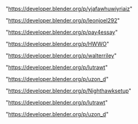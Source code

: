 "https://developer.blender.org/p/yjafawhuwiyriaiz"

"https://developer.blender.org/p/leonjoel292"

"https://developer.blender.org/p/pay4essay"

"https://developer.blender.org/p/HWWO"

"https://developer.blender.org/p/walterriley"

"https://developer.blender.org/p/lutrawt"

"https://developer.blender.org/p/uzon_d"

 
"https://developer.blender.org/p/Nighthawksetup"


"https://developer.blender.org/p/lutrawt"


"https://developer.blender.org/p/uzon_d"


 
